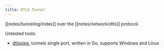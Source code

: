 ```yaml
---
title: DTLS Tunnel
---
```


[[notes/tunneling/index]] over the [[notes/network/dtls]] protocol.

Untested tools:

- [dtlspipe](https://github.com/Snawoot/dtlspipe), tunnels single port, written in Go, supports Windows and Linux
